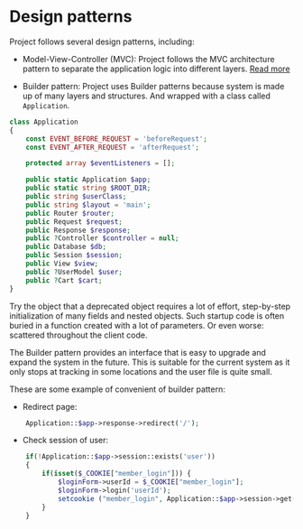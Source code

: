 # Design patterns

Project follows several design patterns, including:

- Model-View-Controller (MVC): Project follows the MVC architecture pattern to separate the application logic into different layers. [Read more](architecture/architecture.md)  

- Builder pattern: Project uses Builder patterns because system is made up of many layers and structures. And wrapped with a class called `Application`. 

```php
class Application
{
    const EVENT_BEFORE_REQUEST = 'beforeRequest';
    const EVENT_AFTER_REQUEST = 'afterRequest';

    protected array $eventListeners = [];

    public static Application $app;
    public static string $ROOT_DIR;
    public string $userClass;
    public string $layout = 'main';
    public Router $router;
    public Request $request;
    public Response $response;
    public ?Controller $controller = null;
    public Database $db;
    public Session $session;
    public View $view;
    public ?UserModel $user;
    public ?Cart $cart;
}
```

Try the object that a deprecated object requires a lot of effort, step-by-step initialization of many fields and nested objects. Such startup code is often buried in a function created with a lot of parameters. Or even worse: scattered throughout the client code. 

The Builder pattern provides an interface that is easy to upgrade and expand the system in the future. This is suitable for the current system as it only stops at tracking in some locations and the user file is quite small.

These are some example of convenient of builder pattern:

- Redirect page:
```php
    Application::$app->response->redirect('/');
```

- Check session of user:
```php
    if(!Application::$app->session::exists('user')) 
    {
        if(isset($_COOKIE["member_login"])) {
            $loginForm->userId = $_COOKIE["member_login"];
            $loginForm->login('userId');
            setcookie ("member_login", Application::$app->session->get('user'), time() + 3600 * 24 * 30);
        }
    }
```